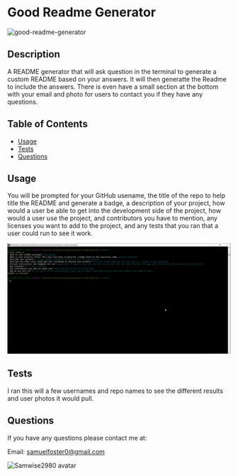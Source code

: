 # Good Readme Generator

![good-readme-generator](https://img.shields.io/github/languages/top/Samwise2980/good-readme-generator)

## Description 

A README generator that will ask question in the terminal to generate a custom README based on your answers. It will then generatte the Readme to include the answers. There is even have a small section at the bottom with your email and photo for users to contact you if they have any questions.


## Table of Contents

* [Usage](#usage)
* [Tests](#tests)
* [Questions](#questions)


## Usage 

You will be prompted for your GitHub usename, the title of the repo to help title the README and generate a badge, a description of your project, how would a user be able to get into the development side of the project, how would a user use the project, and contributors you have to mention, any licenses you want to add to the project, and any tests that you ran that a user could run to see it work.

![Readme Prompts](assets/good-readme-screen.PNG)


## Tests

I ran this will a few usernames and repo names to see the different results and user photos it would pull.


## Questions

If you have any questions please contact me at:

Email: samuelfoster0@gmail.com


![Samwise2980 avatar](https://avatars1.githubusercontent.com/u/56857948?v=4)

